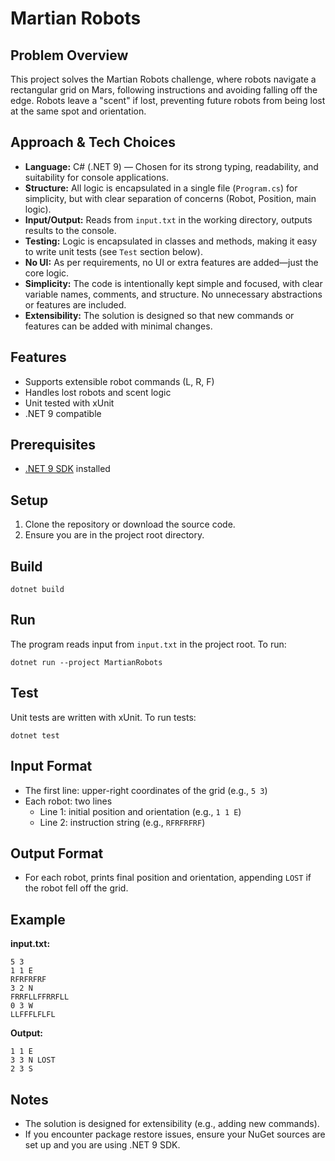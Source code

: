 # Martian Robots

## Problem Overview
This project solves the Martian Robots challenge, where robots navigate a rectangular grid on Mars, following instructions and avoiding falling off the edge. Robots leave a "scent" if lost, preventing future robots from being lost at the same spot and orientation.

## Approach & Tech Choices
- **Language:** C# (.NET 9) — Chosen for its strong typing, readability, and suitability for console applications.
- **Structure:** All logic is encapsulated in a single file (`Program.cs`) for simplicity, but with clear separation of concerns (Robot, Position, main logic).
- **Input/Output:** Reads from `input.txt` in the working directory, outputs results to the console.
- **Testing:** Logic is encapsulated in classes and methods, making it easy to write unit tests (see `Test` section below).
- **No UI:** As per requirements, no UI or extra features are added—just the core logic.
- **Simplicity:** The code is intentionally kept simple and focused, with clear variable names, comments, and structure. No unnecessary abstractions or features are included.
- **Extensibility:** The solution is designed so that new commands or features can be added with minimal changes.

## Features
- Supports extensible robot commands (L, R, F)
- Handles lost robots and scent logic
- Unit tested with xUnit
- .NET 9 compatible

## Prerequisites
- [.NET 9 SDK](https://dotnet.microsoft.com/download/dotnet/9.0) installed

## Setup
1. Clone the repository or download the source code.
2. Ensure you are in the project root directory.

## Build
```
dotnet build
```

## Run
The program reads input from `input.txt` in the project root. To run:
```
dotnet run --project MartianRobots
```

## Test
Unit tests are written with xUnit. To run tests:
```
dotnet test
```

## Input Format
- The first line: upper-right coordinates of the grid (e.g., `5 3`)
- Each robot: two lines
  - Line 1: initial position and orientation (e.g., `1 1 E`)
  - Line 2: instruction string (e.g., `RFRFRFRF`)

## Output Format
- For each robot, prints final position and orientation, appending `LOST` if the robot fell off the grid.

## Example
**input.txt:**
```
5 3
1 1 E
RFRFRFRF
3 2 N
FRRFLLFFRRFLL
0 3 W
LLFFFLFLFL
```

**Output:**
```
1 1 E
3 3 N LOST
2 3 S
```

## Notes
- The solution is designed for extensibility (e.g., adding new commands).
- If you encounter package restore issues, ensure your NuGet sources are set up and you are using .NET 9 SDK. 